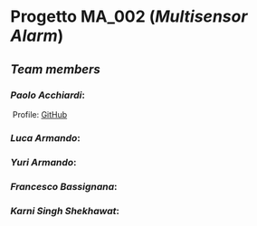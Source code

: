 # Progetto MA_002 (_Multisensor Alarm_)
## _Team members_

### ___Paolo Acchiardi___:
&nbsp;Profile: [GitHub](https://github.com/paoloacchiardi)
### ___Luca Armando___:

### ___Yuri Armando___:

### ___Francesco Bassignana___:

### ___Karni Singh Shekhawat___:
